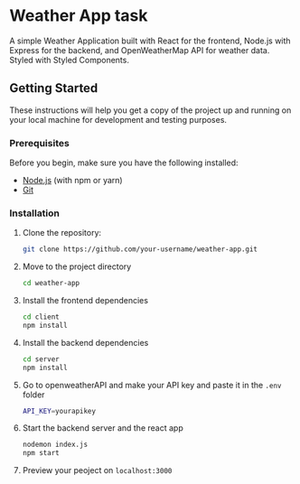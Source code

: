 # Weather App task

A simple Weather Application built with React for the frontend, Node.js with Express for the backend, and OpenWeatherMap API for weather data. Styled with Styled Components.

## Getting Started

These instructions will help you get a copy of the project up and running on your local machine for development and testing purposes.

### Prerequisites

Before you begin, make sure you have the following installed:

- [Node.js](https://nodejs.org/) (with npm or yarn)
- [Git](https://git-scm.com/)

### Installation

1. Clone the repository:
   ```bash
   git clone https://github.com/your-username/weather-app.git

2. Move to the project directory
    ```bash
   cd weather-app

3. Install the frontend dependencies
    ```bash
   cd client
   npm install

4. Install the backend dependencies
   ```bash
   cd server
   npm install

5. Go to openweatherAPI and make your API key and paste it in the `.env` folder
   ```bash
   API_KEY=yourapikey

6. Start the backend server and the react app
   ```bash
   nodemon index.js
   npm start

7. Preview your peoject on `localhost:3000`

